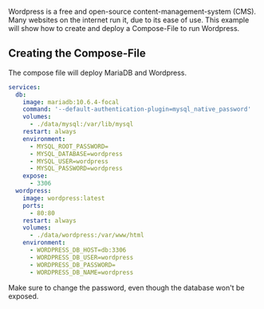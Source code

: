 Wordpress is a free and open-source content-management-system (CMS). Many websites on the internet run it, due to its ease of use. This example will show how to create and deploy a Compose-File to run Wordpress.

## Creating the Compose-File
The compose file will deploy MariaDB and Wordpress.

```yaml
services:
  db:
    image: mariadb:10.6.4-focal
    command: '--default-authentication-plugin=mysql_native_password'
    volumes:
      - ./data/mysql:/var/lib/mysql
    restart: always
    environment:
      - MYSQL_ROOT_PASSWORD=
      - MYSQL_DATABASE=wordpress
      - MYSQL_USER=wordpress
      - MYSQL_PASSWORD=wordpress
    expose:
      - 3306
  wordpress:
    image: wordpress:latest
    ports:
      - 80:80
    restart: always
    volumes:
	  - ./data/wordpress:/var/www/html
    environment:
      - WORDPRESS_DB_HOST=db:3306
      - WORDPRESS_DB_USER=wordpress
      - WORDPRESS_DB_PASSWORD=
      - WORDPRESS_DB_NAME=wordpress
```

Make sure to change the password, even though the database won't be exposed.